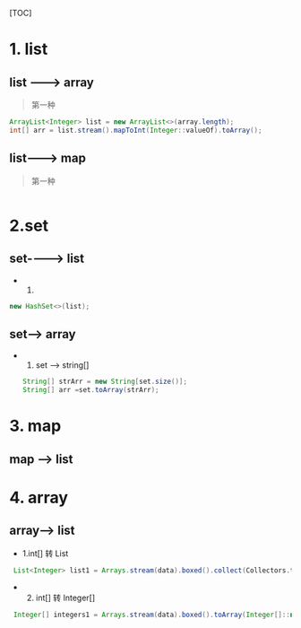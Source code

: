 [TOC]



# 1. list



## list ---> array

> 第一种

```java
ArrayList<Integer> list = new ArrayList<>(array.length);
int[] arr = list.stream().mapToInt(Integer::valueOf).toArray();
```



## list---> map



> 第一种

```

```



# 2.set

##  set----> list

- 1.

```java
new HashSet<>(list);
```



## set--> array

- 1. set --> string[]

  ```java
  String[] strArr = new String[set.size()];
  String[] arr =set.toArray(strArr);
  ```





# 3. map



## map --> list





# 4. array



## array--> list

- 1.int[] 转 List<Integer>

```java
 List<Integer> list1 = Arrays.stream(data).boxed().collect(Collectors.toList());
```

- 2.  int[] 转 Integer[]

```java
 Integer[] integers1 = Arrays.stream(data).boxed().toArray(Integer[]::new);
```

